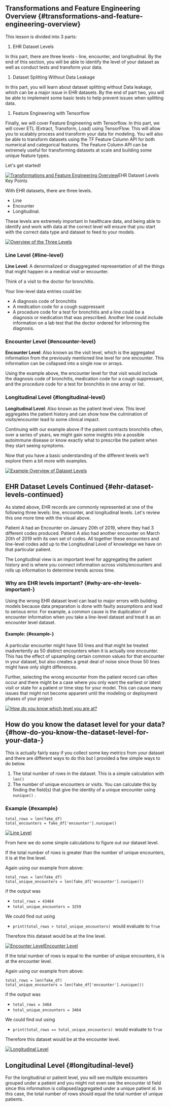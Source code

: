 ## Transformations and Feature Engineering Overview {#transformations-and-feature-engineering-overview}

This lesson is divided into 3 parts:

1. EHR Dataset Levels

In this part, there are three levels - line, encounter, and longitudinal. By the end of this section, you will be able to identify the level of your dataset as well as conduct tests and transform your data.

1. Dataset Splitting Without Data Leakage

In this part, you will learn about dataset splitting without Data leakage, which can be a major issue in EHR datasets. By the end of part two, you will be able to implement some basic tests to help prevent issues when splitting data.

1. Feature Engineering with Tensorflow

Finally, we will cover Feature Engineering with Tensorflow. In this part, we will cover ETL \(Extract, Transform, Load\) using TensorFlow. This will allow you to scalably process and transform your data for modeling. You will also be able to transform datasets using the TF Feature Column API for both numerical and categorical features. The Feature Column API can be extremely useful for transforming datasets at scale and building some unique feature types.

Let's get started!

[![](https://video.udacity-data.com/topher/2020/April/5e9089dd_l3-ehr-data-transformations-and-tensorflow-feature-engineering/l3-ehr-data-transformations-and-tensorflow-feature-engineering.jpg "Transformations and Feature Engineering Overview")](https://classroom.udacity.com/nanodegrees/nd320-beta/parts/2ca838f8-e10d-4038-8426-d47eb4a20a62/modules/1644460b-a828-4443-ad8c-bbcca3151a30/lessons/e8ba701a-3efd-4d33-8e73-cbb55ab9a311/concepts/3306dae9-fbca-4e06-a00c-49bcdf9e6099#)EHR Dataset Levels Key Points

With EHR datasets, there are three levels.

* Line
* Encounter
* Longitudinal.

These levels are extremely important in healthcare data, and being able to identify and work with data at the correct level will ensure that you start with the correct data type and dataset to feed to your models.

[![](https://video.udacity-data.com/topher/2020/April/5e908a09_l3-ehr-data-transformations-and-tensorflow-feature-engineering-1/l3-ehr-data-transformations-and-tensorflow-feature-engineering-1.jpg "Overview of the Three Levels")](https://classroom.udacity.com/nanodegrees/nd320-beta/parts/2ca838f8-e10d-4038-8426-d47eb4a20a62/modules/1644460b-a828-4443-ad8c-bbcca3151a30/lessons/e8ba701a-3efd-4d33-8e73-cbb55ab9a311/concepts/cfa9ae5d-50fc-45e0-9145-b158a80e6717#)

### Line Level {#line-level}

**Line Level**: A denormalized or disaggregated representation of all the things that might happen in a medical visit or encounter.

Think of a visit to the doctor for bronchitis.

Your line-level data entries could be:

* A diagnosis code of bronchitis
* A medication code for a cough suppressant
* A procedure code for a test for bronchitis and a line could be a diagnosis or medication that was prescribed. Another line could include information on a lab test that the doctor ordered for informing the diagnosis.

### Encounter Level {#encounter-level}

**Encounter Level**: Also known as the visit level, which is the aggregated information from the previously mentioned line level for one encounter. This information can be collapsed into a single row or arrays.

Using the example above, the encounter level for that visit would include the diagnosis code of bronchitis, medication code for a cough suppressant, and the procedure code for a test for bronchitis in one array or list.

### Longitudinal Level {#longitudinal-level}

**Longitudinal Level**: Also known as the patient level view. This level aggregates the patient history and can show how the culmination of visits/encounter lead to some clinical impact.

Continuing with our example above if the patient contracts bronchitis often, over a series of years, we might gain some insights into a possible autoimmune disease or know exactly what to prescribe the patient when they start seeing symptoms.

Now that you have a basic understanding of the different levels we'll explore them a bit more with examples.

[![](https://video.udacity-data.com/topher/2020/April/5e908a2f_l3-ehr-data-transformations-and-tensorflow-feature-engineering-2/l3-ehr-data-transformations-and-tensorflow-feature-engineering-2.jpg "Example Overview of Dataset Levels")](https://classroom.udacity.com/nanodegrees/nd320-beta/parts/2ca838f8-e10d-4038-8426-d47eb4a20a62/modules/1644460b-a828-4443-ad8c-bbcca3151a30/lessons/e8ba701a-3efd-4d33-8e73-cbb55ab9a311/concepts/cfa9ae5d-50fc-45e0-9145-b158a80e6717#)

## EHR Dataset Levels Continued {#ehr-dataset-levels-continued}

As stated above, EHR records are commonly represented at one of the following three levels: line, encounter, and longitudinal levels. Let's review this one more time with the visual above.

Patient A had an Encounter on January 20th of 2019, where they had 3 different codes produced. Patient A also had another encounter on March 20th of 2019 with its own set of codes. All together these encounters and line-level codes add up to the Longitudinal Level of knowledge we have on that particular patient.

The Longitudinal view is an important level for aggregating the patient history and is where you connect information across visits/encounters and rolls up information to determine trends across time.

### Why are EHR levels important? {#why-are-ehr-levels-important-}

Using the wrong EHR dataset level can lead to major errors with building models because data preparation is done with faulty assumptions and lead to serious error. For example, a common cause is the duplication of encounter information when you take a line-level dataset and treat it as an encounter level dataset.

#### Example: {#example-}

A particular encounter might have 50 lines and that might be treated inadvertently as 50 distinct encounters when it is actually one encounter. This has the effect of upsampling certain common values for that encounter in your dataset, but also creates a great deal of noise since those 50 lines might have only slight differences.

Further, selecting the wrong encounter from the patient record can often occur and there might be a case where you only want the earliest or latest visit or state for a patient or time step for your model. This can cause many issues that might not become apparent until the modeling or deployment phases of your project

[![](https://video.udacity-data.com/topher/2020/April/5e908a65_l3-ehr-data-transformations-and-tensorflow-feature-engineering-3/l3-ehr-data-transformations-and-tensorflow-feature-engineering-3.jpg "How do you know which level you are at?")](https://classroom.udacity.com/nanodegrees/nd320-beta/parts/2ca838f8-e10d-4038-8426-d47eb4a20a62/modules/1644460b-a828-4443-ad8c-bbcca3151a30/lessons/e8ba701a-3efd-4d33-8e73-cbb55ab9a311/concepts/cfa9ae5d-50fc-45e0-9145-b158a80e6717#)

## How do you know the dataset level for your data? {#how-do-you-know-the-dataset-level-for-your-data-}

This is actually fairly easy if you collect some key metrics from your dataset and there are different ways to do this but I provided a few simple ways to do below.

1. The total number of rows in the dataset. This is a simple calculation with `len()`
2. The number of unique encounters or visits. You can calculate this by finding the field\(s\) that give the identity of a unique encounter using `nunique()`
   .

### Example {#example}

```
total_rows = len(fake_df)
total_encounters = fake_df['encounter'].nunique()
```

[![](https://video.udacity-data.com/topher/2020/April/5e908a84_l3-ehr-data-transformations-and-tensorflow-feature-engineering-4/l3-ehr-data-transformations-and-tensorflow-feature-engineering-4.jpg "Line Level")](https://classroom.udacity.com/nanodegrees/nd320-beta/parts/2ca838f8-e10d-4038-8426-d47eb4a20a62/modules/1644460b-a828-4443-ad8c-bbcca3151a30/lessons/e8ba701a-3efd-4d33-8e73-cbb55ab9a311/concepts/cfa9ae5d-50fc-45e0-9145-b158a80e6717#)

From here we do some simple calculations to figure out our dataset level.

If the total number of rows is greater than the number of unique encounters, it is at the line level.

Again using our example from above:

```
total_rows = len(fake_df)
total_unique_encounters = len(fake_df['encounter'].nunique())
```

if the output was

* `total_rows = 43464`
* `total_unique_encounters = 3259`

We could find out using

* `print(total_rows > total_unique_encounters) `would evaluate to `True`

Therefore this dataset would be at the line level.

[![](https://video.udacity-data.com/topher/2020/April/5e908aa3_l3-ehr-data-transformations-and-tensorflow-feature-engineering-5/l3-ehr-data-transformations-and-tensorflow-feature-engineering-5.jpg "Encounter Level")Encounter Level](https://classroom.udacity.com/nanodegrees/nd320-beta/parts/2ca838f8-e10d-4038-8426-d47eb4a20a62/modules/1644460b-a828-4443-ad8c-bbcca3151a30/lessons/e8ba701a-3efd-4d33-8e73-cbb55ab9a311/concepts/cfa9ae5d-50fc-45e0-9145-b158a80e6717#)

If the total number of rows is equal to the number of unique encounters, it is at the encounter level.

Again using our example from above:

```
total_rows = len(fake_df)
total_unique_encounters = len(fake_df['encounter'].nunique())
```

if the output was

* `total_rows = 3464`
* `total_unique_encounters = 3464`

We could find out using

* `print(total_rows == total_unique_encounters) `would evaluate to `True`

Therefore this dataset would be at the encounter level.

[![](https://video.udacity-data.com/topher/2020/April/5e908adf_l3-ehr-data-transformations-and-tensorflow-feature-engineering-6/l3-ehr-data-transformations-and-tensorflow-feature-engineering-6.jpg "Longitudinal Level")](https://classroom.udacity.com/nanodegrees/nd320-beta/parts/2ca838f8-e10d-4038-8426-d47eb4a20a62/modules/1644460b-a828-4443-ad8c-bbcca3151a30/lessons/e8ba701a-3efd-4d33-8e73-cbb55ab9a311/concepts/cfa9ae5d-50fc-45e0-9145-b158a80e6717#)

## Longitudinal Level {#longitudinal-level}

For the longitudinal or patient level, you will see multiple encounters grouped under a patient and you might not even see the encounter id field since this information is collapsed/aggregated under a unique patient id. In this case, the total number of rows should equal the total number of unique patients.

